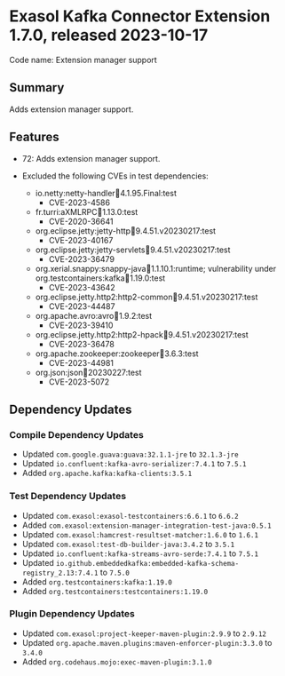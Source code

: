 # Exasol Kafka Connector Extension 1.7.0, released 2023-10-17

Code name: Extension manager support

## Summary

Adds extension manager support.

## Features

* 72: Adds extension manager support.

* Excluded the following CVEs in test dependencies:
    * io.netty:netty-handler:jar:4.1.95.Final:test
        * CVE-2023-4586 
    * fr.turri:aXMLRPC:jar:1.13.0:test
        * CVE-2020-36641
    * org.eclipse.jetty:jetty-http:jar:9.4.51.v20230217:test
        * CVE-2023-40167
    * org.eclipse.jetty:jetty-servlets:jar:9.4.51.v20230217:test
        * CVE-2023-36479
    * org.xerial.snappy:snappy-java:jar:1.1.10.1:runtime; vulnerability under org.testcontainers:kafka:jar:1.19.0:test
        * CVE-2023-43642
    * org.eclipse.jetty.http2:http2-common:jar:9.4.51.v20230217:test
        * CVE-2023-44487
    * org.apache.avro:avro:jar:1.9.2:test 
        * CVE-2023-39410
    * org.eclipse.jetty.http2:http2-hpack:jar:9.4.51.v20230217:test
        * CVE-2023-36478
    * org.apache.zookeeper:zookeeper:jar:3.6.3:test
        * CVE-2023-44981
    * org.json:json:jar:20230227:test
        * CVE-2023-5072

## Dependency Updates

### Compile Dependency Updates

* Updated `com.google.guava:guava:32.1.1-jre` to `32.1.3-jre`
* Updated `io.confluent:kafka-avro-serializer:7.4.1` to `7.5.1`
* Added `org.apache.kafka:kafka-clients:3.5.1`

### Test Dependency Updates

* Updated `com.exasol:exasol-testcontainers:6.6.1` to `6.6.2`
* Added `com.exasol:extension-manager-integration-test-java:0.5.1`
* Updated `com.exasol:hamcrest-resultset-matcher:1.6.0` to `1.6.1`
* Updated `com.exasol:test-db-builder-java:3.4.2` to `3.5.1`
* Updated `io.confluent:kafka-streams-avro-serde:7.4.1` to `7.5.1`
* Updated `io.github.embeddedkafka:embedded-kafka-schema-registry_2.13:7.4.1` to `7.5.0`
* Added `org.testcontainers:kafka:1.19.0`
* Added `org.testcontainers:testcontainers:1.19.0`

### Plugin Dependency Updates

* Updated `com.exasol:project-keeper-maven-plugin:2.9.9` to `2.9.12`
* Updated `org.apache.maven.plugins:maven-enforcer-plugin:3.3.0` to `3.4.0`
* Added `org.codehaus.mojo:exec-maven-plugin:3.1.0`
